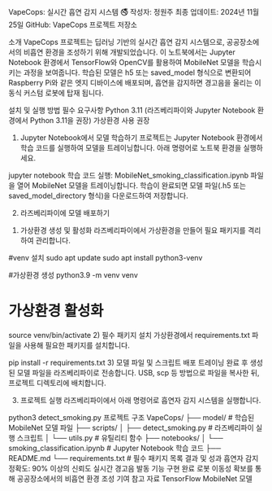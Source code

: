 VapeCops: 실시간 흡연 감지 시스템 🚭
작성자: 정원주
최종 업데이트: 2024년 11월 25일
GitHub: VapeCops 프로젝트 저장소

소개
VapeCops 프로젝트는 딥러닝 기반의 실시간 흡연 감지 시스템으로, 공공장소에서의 비흡연 환경을 조성하기 위해 개발되었습니다. 이 노트북에서는 Jupyter Notebook 환경에서 TensorFlow와 OpenCV를 활용하여 MobileNet 모델을 학습시키는 과정을 보여줍니다. 학습된 모델은 h5 또는 saved_model 형식으로 변환되어 Raspberry Pi와 같은 엣지 디바이스에 배포되며, 흡연을 감지하면 경고음을 울리는 이동식 커스텀 로봇에 탑재 됩니다.

설치 및 실행 방법
필수 요구사항
Python 3.11 (라즈베리파이와 Jupyter Notebook 환경에서 Python 3.11을 권장)
가상환경 사용 권장
1. Jupyter Notebook에서 모델 학습하기
프로젝트는 Jupyter Notebook 환경에서 학습 코드를 실행하여 모델을 트레이닝합니다. 아래 명령어로 노트북 환경을 실행하세요.

jupyter notebook
학습 코드 실행: MobileNet_smoking_classification.ipynb 파일을 열어 MobileNet 모델을 트레이닝합니다. 학습이 완료되면 모델 파일(.h5 또는 saved_model_directory 형식)을 다운로드하여 저장합니다.

2. 라즈베리파이에 모델 배포하기
1) 가상환경 생성 및 활성화
라즈베리파이에서 가상환경을 만들어 필요 패키지를 격리하여 관리합니다.

#venv 설치
sudo apt update
sudo apt install python3-venv

#가상환경 생성
python3.9 -m venv venv

# 가상환경 활성화
source venv/bin/activate
2) 필수 패키지 설치
가상환경에서 requirements.txt 파일을 사용해 필요한 패키지를 설치합니다.

pip install -r requirements.txt
3) 모델 파일 및 스크립트 배포
트레이닝 완료 후 생성된 모델 파일을 라즈베리파이로 전송합니다. USB, scp 등 방법으로 파일을 복사한 뒤, 프로젝트 디렉토리에 배치합니다.

3. 프로젝트 실행
라즈베리파이에서 아래 명령어로 흡연자 감지 시스템을 실행합니다.

python3 detect_smoking.py
프로젝트 구조
VapeCops/
├── model/                        # 학습된 MobileNet 모델 파일
├── scripts/
│   ├── detect_smoking.py         # 라즈베리파이 실행 스크립트
│   └── utils.py                  # 유틸리티 함수
├── notebooks/
│   └── smoking_classification.ipynb # Jupyter Notebook 학습 코드
├── README.md
└── requirements.txt              # 필수 패키지 목록
결과 및 성과
흡연자 감지 정확도: 90% 이상의 신뢰도
실시간 경고음 발동 기능 구현 완료
로봇 이동성 확보를 통해 공공장소에서의 비흡연 환경 조성 기여
참고 자료
TensorFlow MobileNet 모델
